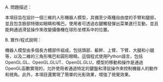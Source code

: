 A. 問題描述： 

本項目旨在設計一個三維的人形機器人模型，具備至少兩種自由度的手臂和腿部，並且包含臉部特徵如眼睛和嘴巴。使用者可透過右鍵觸發彈出菜單進行互動，並且能夠通過滑鼠操作來改變攝像機在球形坐標系中的位置。 

B. 實作/程式說明： 


機器人模型由多個長方體部件組成，包括頭部、軀幹、上臂、下臂、大腿和小腿等，以及二維的三角形嘴巴和圓形眼睛。這個程式使用Python語言，包括OpenGL.GL、OpenGL.GLUT、OpenGL.GLU，模型的移動和操作是通過OpenGL函數實現的，允許使用者通過特定的鍵盤和滑鼠操作來控制機器人的動作和視角。此外，本項目還實現了簡單的光影效果，增強了視覺效果。
